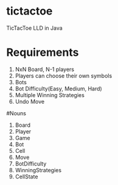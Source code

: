 # tictactoe
TicTacToe LLD in Java

# Requirements
1. NxN Board, N-1 players
2. Players can choose their own symbols
3. Bots
4. Bot Difficulty(Easy, Medium, Hard)
5. Multiple Winning Strategies
6. Undo Move

#Nouns
1. Board
2. Player
3. Game
4. Bot
5. Cell
6. Move
7. BotDifficulty
8. WinningStrategies
9. CellState

